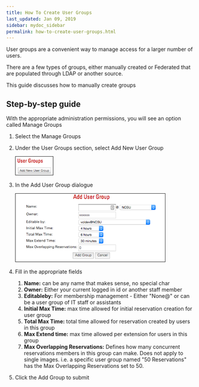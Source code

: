 ```yaml
---
title: How To Create User Groups
last_updated: Jan 09, 2019
sidebar: mydoc_sidebar
permalink: how-to-create-user-groups.html
---
```


User groups are a convenient way to manage access for a larger number of users.

There are a few types of groups, either manually created or Federated that are populated through LDAP or another source.

This guide discusses how to manually create groups

## Step-by-step guide

With the appropriate administration permissions, you will see an option called Manage Groups

1. Select the Manage Groups
2. Under the User Groups section, select Add New User Group

    <img src="images/Screen Shot 2016-07-07 at 9.35.57 AM.png" width="100" border="1">

3. In the Add User Group dialogue

    <img src="images/Screen Shot 2016-07-07 at 9.33.48 AM.png" width="400" border="1">

4. Fill in the appropriate fields
    1. **Name:** can be any name that makes sense, no special char
    2. **Owner:** Either your current logged in id or another staff member
    3. **Editableby:** For membership management - Either "None@" or can be a user group of IT staff or assistants
    4. **Initial Max Time:** max time allowed for initial reservation creation for user group
    5. **Total Max Time:** total time allowed for reservation created by users in this group
    6. **Max Extend time:** max time allowed per extension for users in this group
    7. **Max Overlapping Reservations:** Defines how many concurrent reservations members in this group can make. Does not apply to single images.
    i.e. a specific user group named "50 Reservations" has the Max Overlapping Reservations set to 50.

5.  Click the Add Group to submit
